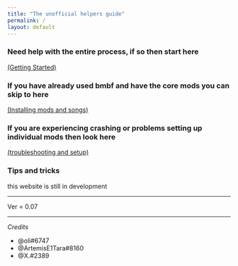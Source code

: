 ```yaml
---
title: "The unofficial helpers guide"
permalink: /
layout: default
---
```


### Need help with the entire process, if so then start here

[(Getting Started)](getting_sidequest.md)

### If you have already used bmbf and have the core mods you can skip to here

[(Installing mods and songs)](installing_mods_songs.md)

### If you are experiencing crashing or problems setting up individual mods then look here
[(troubleshooting and setup)](individual_mods_homepage.md)


### Tips and tricks
















this website is still in development

******

Ver = 0.07

******

*Credits*
 - @oli#6747
 - @ArtemisE1Tara#8160
 - @X.#2389
